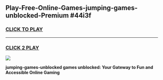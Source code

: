 
## Play-Free-Online-Games-jumping-games-unblocked-Premium #44i3f
<h3>
<a href="https://premium.freeplayer.one?title=jumping-games-unblocked&ref=8M">CLICK TO PLAY</a></h3>
<hr>

<h3>
<a href="https://premium.freeplayer.one?title=jumping-games-unblocked&ref=8M">CLICK 2 PLAY</a>
  
</h3>

<a href="https://premium.freeplayer.one?title=jumping-games-unblocked&ref=8M"><img src="https://clearcache.store/games.png"></a>


**jumping-games-unblocked games unblocked: Your Gateway to Fun and Accessible Online Gaming**
